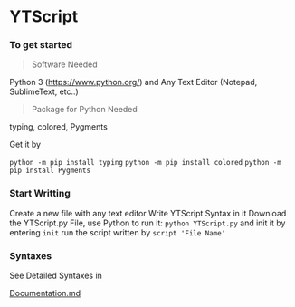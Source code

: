 # YTScript
###  To get started
> Software Needed

Python 3 (<https://www.python.org/>) and
Any Text Editor (Notepad, SublimeText, etc..)

> Package for Python Needed

typing, colored, Pygments

Get it by

`python -m pip install typing`
`python -m pip install colored`
`python -m pip install Pygments`

###  Start Writting

Create a new file with any text editor
Write YTScript Syntax in it
Download the YTScript.py File, use Python to run it:
`python YTScript.py`
and init it by entering
`init`
run the script written by
`script 'File Name'`

### Syntaxes

See Detailed Syntaxes in

[Documentation.md](https://github.com/mclt0568/YTScript/blob/master/Documentation.md)
